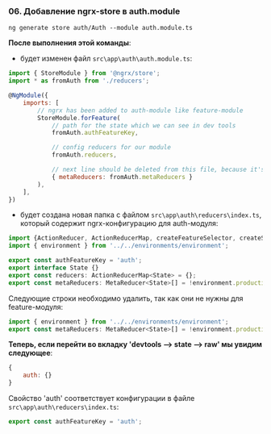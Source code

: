 ### 06. Добавление ngrx-store в auth.module

`ng generate store auth/Auth --module auth.module.ts`

**После выполнения этой команды**:

- будет изменен файл `src\app\auth\auth.module.ts`:
```js
import { StoreModule } from '@ngrx/store';
import * as fromAuth from './reducers';

@NgModule({
	imports: [
		// ngrx has been added to auth-module like feature-module
		StoreModule.forFeature(
			// path for the state which we can see in dev tools
			fromAuth.authFeatureKey,  

			// config reducers for our module
			fromAuth.reducers, 

			// next line should be deleted from this file, because it's not needed for feature module
			{ metaReducers: fromAuth.metaReducers }
		),
	],
})
```

- будет создана новая папка с файлом `src\app\auth\reducers\index.ts`, который содержит ngrx-конфигурацию для auth-модуля:
```js
import {ActionReducer, ActionReducerMap, createFeatureSelector, createSelector, MetaReducer} from '@ngrx/store';
import { environment } from '../../environments/environment';

export const authFeatureKey = 'auth';
export interface State {}
export const reducers: ActionReducerMap<State> = {};
export const metaReducers: MetaReducer<State>[] = !environment.production ? [] : [];
```   

Следующие строки необходимо удалить, так как они не нужны для feature-модуля:
```js 
import { environment } from '../../environments/environment';
export const metaReducers: MetaReducer<State>[] = !environment.production ? [] : [];
```

**Теперь, если перейти во вкладку 'devtools --> state --> raw' мы увидим следующее**:
```js
{
	auth: {}
}
```

Свойство 'auth' соответствует конфигурации в файле `src\app\auth\reducers\index.ts`:
```js
export const authFeatureKey = 'auth';
```